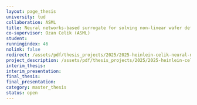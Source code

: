 ```yaml
---
layout: page_thesis
university: tud
collaboration: ASML
title: Neural networks-based surrogate for solving non-linear wafer deformation
co-supervisor: Ozan Celik (ASML)
student:
runningindex: 46
nolink: false
redirect: /assets/pdf/thesis_projects/2025/2025-heinlein-celik-neural-networks-based-surrogate-solving-nonlinear-wafer-deformation/project_description.pdf
project_description: /assets/pdf/thesis_projects/2025/2025-heinlein-celik-neural-networks-based-surrogate-solving-nonlinear-wafer-deformation/project_description.pdf
interim_thesis:
interim_presentation:
final_thesis:
final_presentation:
category: master_thesis
status: open
---
```

